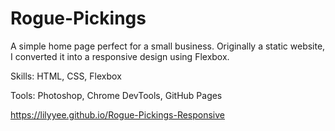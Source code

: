 # Rogue-Pickings

A simple home page perfect for a small business. Originally a static website, I converted it into a responsive design using Flexbox.

Skills: HTML, CSS, Flexbox

Tools: Photoshop, Chrome DevTools, GitHub Pages

https://lilyyee.github.io/Rogue-Pickings-Responsive
